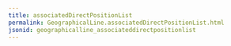 ```yaml
---
title: associatedDirectPositionList
permalink: GeographicalLine.associatedDirectPositionList.html
jsonid: geographicalline_associateddirectpositionlist
---
```


